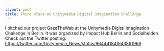 ```yaml
---
layout: post
title: Third place at Unitymedia Digital Imagination Challenge
---
```

I pitched our project GazeTheWeb at the Unitymedia Digital Imagination Challenge in Berlin. It was organized by Impact Hub Berlin and Sozialhelden. Check out the Twitter posting: https://twitter.com/Unitymedia_News/status/964441841943891968